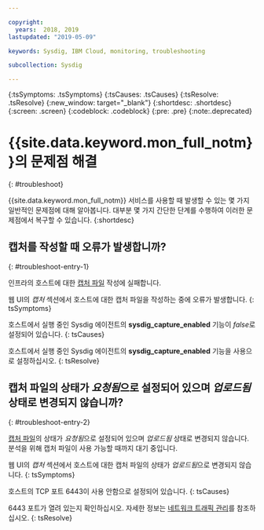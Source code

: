 ```yaml
---

copyright:
  years:  2018, 2019
lastupdated: "2019-05-09"

keywords: Sysdig, IBM Cloud, monitoring, troubleshooting

subcollection: Sysdig

---
```


{:tsSymptoms: .tsSymptoms}
{:tsCauses: .tsCauses}
{:tsResolve: .tsResolve}
{:new_window: target="_blank"}
{:shortdesc: .shortdesc}
{:screen: .screen}
{:codeblock: .codeblock}
{:pre: .pre}
{:note:.deprecated}

# {{site.data.keyword.mon_full_notm}}의 문제점 해결
{: #troubleshoot}

{{site.data.keyword.mon_full_notm}} 서비스를 사용할 때 발생할 수 있는 몇 가지 일반적인 문제점에 대해 알아봅니다. 대부분 몇 가지 간단한 단계를 수행하여 이러한 문제점에서 복구할 수 있습니다.
{:shortdesc}

## 캡처를 작성할 때 오류가 발생합니까?
{: #troubleshoot-entry-1}

인프라의 호스트에 대한 [캡처 파일](/docs/services/Monitoring-with-Sysdig/captures.html#captures) 작성에 실패합니다. 

웹 UI의 *캡처* 섹션에서 호스트에 대한 캡처 파일을 작성하는 중에 오류가 발생합니다.
{: tsSymptoms}

호스트에서 실행 중인 Sysdig 에이전트의 **sysdig_capture_enabled** 기능이 *false*로 설정되어 있습니다.
{: tsCauses}

호스트에서 실행 중인 Sysdig 에이전트의 **sysdig_capture_enabled** 기능을 사용으로 설정하십시오.
{: tsResolve}


## 캡처 파일의 상태가 *요청됨*으로 설정되어 있으며 *업로드됨* 상태로 변경되지 않습니까?
{: #troubleshoot-entry-2}

[캡처 파일](/docs/services/Monitoring-with-Sysdig?topic=Sysdig-captures#captures)의 상태가 *요청됨*으로 설정되어 있으며 *업로드됨* 상태로 변경되지 않습니다. 분석을 위해 캡처 파일이 사용 가능할 때까지 대기 중입니다.

웹 UI의 *캡처* 섹션에서 호스트에 대한 캡처 파일의 상태가 *업로드됨*으로 변경되지 않습니다.
{: tsSymptoms}

호스트의 TCP 포트 6443이 사용 안함으로 설정되어 있습니다.
{: tsCauses}


6443 포트가 열려 있는지 확인하십시오. 자세한 정보는 [네트워크 트래픽 관리](/docs/services/Monitoring-with-Sysdig?topic=Sysdig-network#network_send)를 참조하십시오.
{: tsResolve}


